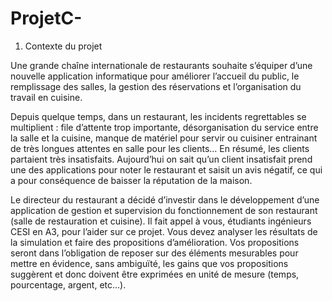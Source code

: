 # ProjetC-
1.	Contexte du projet

Une grande chaîne internationale de restaurants souhaite s’équiper d’une nouvelle application informatique pour améliorer l’accueil du public, le remplissage des salles, la gestion des réservations et l’organisation du travail en cuisine. 

Depuis quelque temps, dans un restaurant, les incidents regrettables se multiplient : file d’attente trop importante, désorganisation du service entre la salle et la cuisine, manque de matériel pour servir ou cuisiner entrainant de très longues attentes en salle pour les clients…  En résumé, les clients partaient très insatisfaits. Aujourd’hui on sait qu’un client insatisfait prend une des applications pour noter le restaurant et saisit un avis négatif, ce qui a pour conséquence de baisser la réputation de la maison. 

Le directeur du restaurant a décidé d’investir dans le développement d’une application de gestion et supervision du fonctionnement de son restaurant (salle de restauration et cuisine). Il fait appel à vous, étudiants ingénieurs CESI en A3, pour l’aider sur ce projet. Vous devez analyser les résultats de la simulation et faire des propositions d’amélioration. Vos propositions seront dans l’obligation de reposer sur des éléments mesurables pour mettre en évidence, sans ambiguïté, les gains que vos propositions suggèrent et donc doivent être exprimées en unité de mesure (temps, pourcentage, argent, etc…). 

